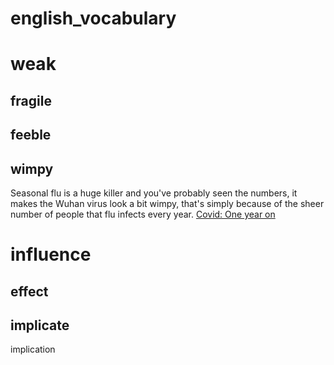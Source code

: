 # english_vocabulary

# weak  
## fragile  
## feeble 
## wimpy  
Seasonal flu is a huge killer and you've probably seen the numbers, it makes the Wuhan virus look a bit wimpy, that's simply because of the sheer number of people that flu infects every year.
[Covid: One year on](https://www.bbc.co.uk/learningenglish/english/features/6-minute-english/ep-210225)

# influence  
## effect
## implicate 
implication
